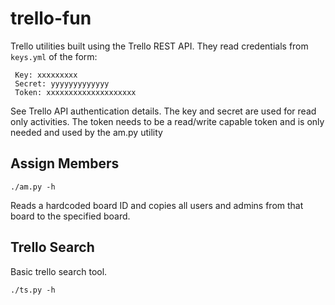 # trello-fun

Trello utilities built using the Trello REST API.  They read credentials from `keys.yml` of the form:

     Key: xxxxxxxxx
     Secret: yyyyyyyyyyyyy
     Token: xxxxxxxxxxxxxxxxxxxx

See Trello API authentication details.  The key and secret are used for read only activities.
The token needs to be a read/write capable token and is only needed and used by the am.py utility



## Assign Members 

    ./am.py -h

Reads a hardcoded board ID and copies all users and admins from that board to the specified board.

## Trello Search

Basic trello search tool.

    ./ts.py -h
